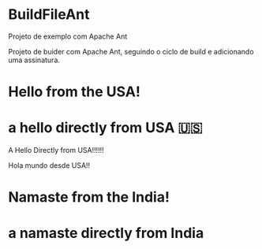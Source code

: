 # BuildFileAnt
Projeto de exemplo com Apache Ant

Projeto de buider com Apache Ant, seguindo o ciclo de build e adicionando uma assinatura.


Hello from the USA!
=======

a hello directly from USA 🇺🇸
=======

A Hello Directly from USA!!!!!!

Hola mundo desde USA!!

Namaste from the India!
=======

a namaste directly from India 
=======
